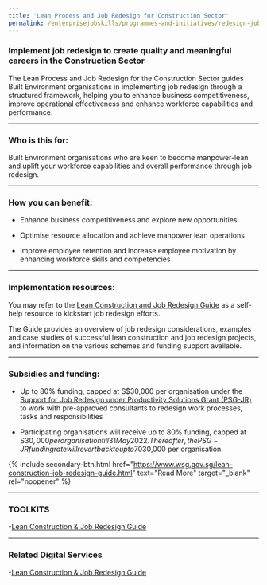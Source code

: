 ```yaml
---
title: 'Lean Process and Job Redesign for Construction Sector'
permalink: /enterprisejobskills/programmes-and-initiatives/redesign-jobs/lean-process-and-job-redesign-for-construction-sector/
---
```


### Implement job redesign to create quality and meaningful careers in the Construction Sector

The Lean Process and Job Redesign for the Construction Sector guides Built Environment organisations in implementing job redesign through a structured framework, helping you to enhance business competitiveness, improve operational effectiveness and enhance workforce capabilities and performance.

---

### Who is this for:

Built Environment organisations who are keen to become manpower-lean and uplift your workforce capabilities and overall performance through job redesign.

---

### How you can benefit:

- Enhance business competitiveness and explore new opportunities

- Optimise resource allocation and achieve manpower lean operations

- Improve employee retention and increase employee motivation by enhancing workforce skills and competencies

---

### Implementation resources:

You may refer to the <a href="https://www.wsg.gov.sg/content/dam/ssg-wsg/wsg/jr-for-lean-construction/wsg_jr-for-lean-construction.pdf" target="_blank" rel="noopener">Lean Construction and Job Redesign Guide</a> as a self-help resource to kickstart job redesign efforts.

The Guide provides an overview of job redesign considerations, examples and case studies of successful lean construction and job redesign projects, and information on the various schemes and funding support available.

---

### Subsidies and funding:

- Up to 80% funding, capped at S$30,000 per organisation under the <a href="https://www.wsg.gov.sg/productivity-solutions-grant-job-redesign.html" target="_blank" rel="noopener">Support for Job Redesign under Productivity Solutions Grant (PSG-JR)</a> to work with pre-approved consultants to redesign work processes, tasks and responsibilities

- Participating organisations will receive up to 80% funding, capped at S$30,000 per organisation till 31 May 2022. Thereafter, the PSG-JR funding rate will revert back to up to 70%, capped at S$30,000 per organisation.

{% include secondary-btn.html href="https://www.wsg.gov.sg/lean-construction-job-redesign-guide.html" text="Read More" target="_blank" rel="noopener" %}

---

### TOOLKITS

-<a href="https://go.gov.sg/tk-leanjobredesign" target="_blank" rel="noopener">Lean Construction & Job Redesign Guide</a>

---

### Related Digital Services

-<a href="https://www.wsg.gov.sg/content/dam/ssg-wsg/wsg/jr-for-lean-construction/wsg_jr-for-lean-construction.pdf" target="_blank" rel="noopener">Lean Construction & Job Redesign Guide</a>

<script src="/jquery/jquery.min.js"></script>
<script src="/jquery/resize-tables.js"></script>

